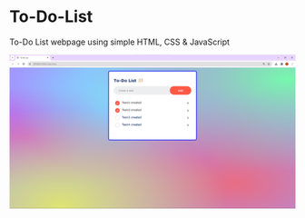 # To-Do-List
To-Do List webpage using simple HTML, CSS &amp; JavaScript

<img src="https://github.com/AkashKrBanik/To-Do-List/blob/main/images/Screenshot.png" alt="Login Form" width="850">
